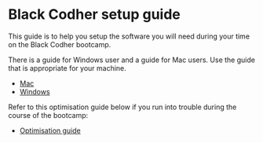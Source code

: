 # Black Codher setup guide

This guide is to help you setup the software you will need during your time on the Black Codher bootcamp.

There is a guide for Windows user and a guide for Mac users. Use the guide that is appropriate for your machine.

- [Mac](mac)
- [Windows](windows)

Refer to this optimisation guide below if you run into trouble during the course of the bootcamp:

- [Optimisation guide](optimisation)
